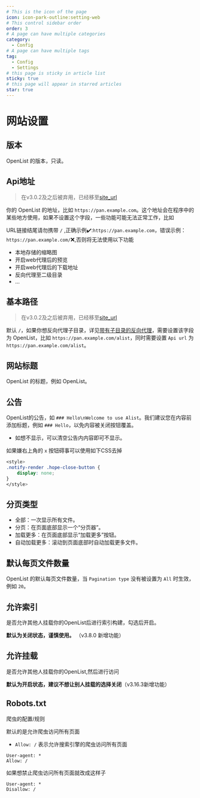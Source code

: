 ```yaml
---
# This is the icon of the page
icon: icon-park-outline:setting-web
# This control sidebar order
order: 3
# A page can have multiple categories
category:
  - Config
# A page can have multiple tags
tag:
  - Config
  - Settings
# this page is sticky in article list
sticky: true
# this page will appear in starred articles
star: true
---
```


# 网站设置

## **版本**

OpenList 的版本，只读。



## **Api地址**

> 在v3.0.2及之后被弃用，已经移至[site_url](./configuration.md#site-url)

你的 OpenList 的地址，比如 `https://pan.example.com`。这个地址会在程序中的某些地方使用，如果不设置这个字段，一些功能可能无法正常工作，比如

URL链接结尾请勿携带 `/` ,正确示例:heavy_check_mark::`https://pan.example.com`，错误示例：`https://pan.example.com/`:x:,否则将无法使用以下功能

- 本地存储的缩略图
- 开启web代理后的预览
- 开启web代理后的下载地址
- 反向代理至二级目录
- ...



## **基本路径**

> 在v3.0.2及之后被弃用，已经移至[site_url](./configuration.md#site-url)

默认 `/`，如果你想反向代理子目录，详见[带有子目录的反向代理](../faq/howto.md#how-to-reverse-proxy-with-sub-directory)，需要设置该字段为 OpenList，比如 `https://pan.example.com/alist`，同时需要设置 `Api url` 为 `https://pan.example.com/alist`。



## **网站标题**

OpenList 的标题，例如 OpenList。



## **公告**

OpenList的公告，如 `### Hello\nWelcome to use Alist`。我们建议您在内容前添加标题，例如 `### Hello`，以免内容被关闭按钮覆盖。

- 如想不显示，可以清空公告内内容即可不显示。

如果嫌右上角的 `x` 按钮碍事可以使用如下CSS去掉

```css
<style>
.notify-render .hope-close-button {
    display: none;
}
</style>
```

## **分页类型**

- 全部：一次显示所有文件。
- 分页：在页面底部显示一个“分页器”。
- 加载更多：在页面底部显示“加载更多”按钮。
- 自动加载更多：滚动到页面底部时自动加载更多文件。



## **默认每页文件数量**

OpenList 的默认每页文件数量，当 `Pagination type` 没有被设置为 `All` 时生效，例如 `20`。



## **允许索引**

是否允许其他人挂载你的OpenList后进行索引构建，勾选后开启。

**默认为关闭状态，谨慎使用。** （v3.8.0 新增功能）



## **允许挂载**

是否允许其他人挂载你的OpenList,然后进行访问

**默认为开启状态，建议不想让别人挂载的选择关闭**（v3.16.3新增功能）



## **Robots.txt**

爬虫的配置/规则

默认的是允许爬虫访问所有页面

- `Allow: /` 表示允许搜索引擎的爬虫访问所有页面

```txt{2}
User-agent: *
Allow: /
```

如果想禁止爬虫访问所有页面就改成这样子

```txt{2}
User-agent: *
Disallow: /
```

